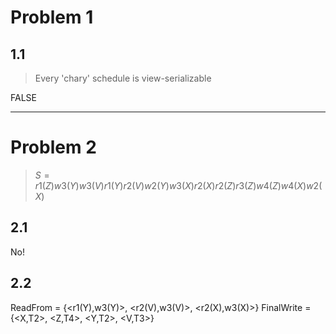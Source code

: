 # Problem 1

## 1.1
> Every 'chary' schedule is view-serializable

FALSE

---
# Problem 2

> $S = r1(Z) w3(Y ) w3(V ) r1(Y ) r2(V ) w2(Y ) w3(X) r2(X) r2(Z) r3(Z) w4(Z) w4(X) w2(X)$
## 2.1
No!

## 2.2
ReadFrom = {<r1(Y),w3(Y)>, <r2(V),w3(V)>, <r2(X),w3(X)>}
FinalWrite = {<X,T2>, <Z,T4>, <Y,T2>, <V,T3>}

